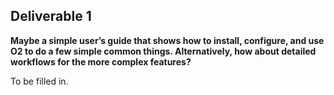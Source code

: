 ## **Deliverable 1**

**Maybe a simple user’s guide that shows how to install, configure, and
use O2 to do a few simple common things. Alternatively, how about
detailed workflows for the more complex features?**

To be filled in.